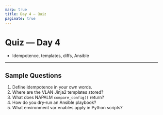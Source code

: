 ```yaml
---
marp: true
title: Day 4 — Quiz
paginate: true
---
```


# Quiz — Day 4

- Idempotence, templates, diffs, Ansible

---

## Sample Questions

1) Define idempotence in your own words.
2) Where are the VLAN Jinja2 templates stored?
3) What does NAPALM `compare_config()` return?
4) How do you dry‑run an Ansible playbook?
5) What environment var enables apply in Python scripts?

